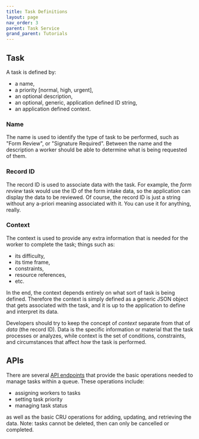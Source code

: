 ```yaml
---
title: Task Definitions
layout: page
nav_order: 3
parent: Task Service
grand_parent: Tutorials
---
```


## Task

A task is defined by:

- a name,
- a priority [normal, high, urgent],
- an optional description,
- an optional, generic, application defined ID string,
- an application defined context.

### Name

The name is used to identify the type of task to be performed, such as "Form Review", or "Signature Required". Between the name and the description a worker should be able to determine what is being requested of them.

### Record ID

The record ID is used to associate data with the task. For example, the _form review_ task would use the ID of the form intake data, so the application can display the data to be reviewed. Of course, the record ID is just a string without any a-priori meaning associated with it. You can use it for anything, really.

### Context

The context is used to provide any extra information that is needed for the worker to complete the task; things such as:

- its difficulty,
- its time frame,
- constraints,
- resource references,
- etc.

In the end, the context depends entirely on what sort of task is being defined. Therefore the context is simply defined as a generic JSON object that gets associated with the task, and it is up to the application to define and interpret its data.

Developers should try to keep the concept of _context_ separate from that of _data_ (the record ID). Data is the specific information or material that the task processes or analyzes, while context is the set of conditions, constraints, and circumstances that affect _how_ the task is performed.

## APIs

There are several [API endpoints](https://api.adsp-uat.alberta.ca/autotest/?urls.primaryName=Task%20service) that provide the basic operations needed to manage tasks within a queue. These operations include:

- assigning workers to tasks
- setting task priority
- managing task status

as well as the basic CRU operations for adding, updating, and retrieving the data. Note: tasks cannot be deleted, then can only be cancelled or completed.
